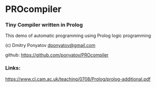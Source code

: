 # PROcompiler
### Tiny Compiler written in Prolog

This demo of automatic programming using Prolog logic programming

(c) Dmitry Ponyatov <dponyatov@gmail.com>

github: https://github.com/ponyatov/PROcompiler


### Links:

https://www.cl.cam.ac.uk/teaching/0708/Prolog/prolog-additional.pdf
